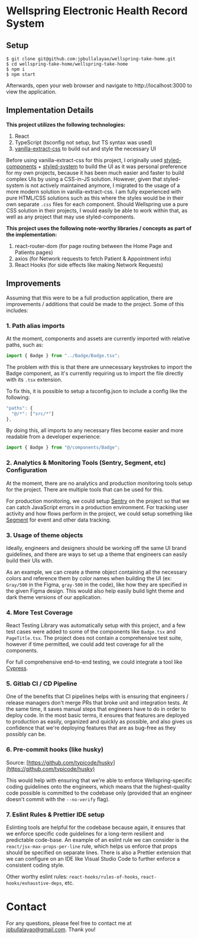 # Wellspring Electronic Health Record System

## Setup

```
$ git clone git@github.com:jpbullalayao/wellspring-take-home.git
$ cd wellspring-take-home/wellspring-take-home
$ npm i
$ npm start
```

Afterwards, open your web browser and navigate to http://localhost:3000 to view the application.

## Implementation Details

**This project utilizes the following technologies:**

1. React
2. TypeScript (tsconfig not setup, but TS syntax was used)
3. [vanilla-extract-css](https://vanilla-extract.style/) to build out and style the necessary UI

Before using vanilla-extract-css for this project, I originally used [styled-components](https://styled-components.com) + [styled-system](https://github.com/styled-system/styled-system) to build the UI as it was personal preference for my own projects, because it has been much easier and faster to build complex UIs by using a CSS-in-JS solution. However, given that styled-system is not actively maintained anymore, I migrated to the usage of a more modern solution in vanilla-extract-css. I am fully experienced with pure HTML/CSS solutions such as this where the styles would be in their own separate `.css` files for each component. Should Wellspring use a pure CSS solution in their projects, I would easily be able to work within that, as well as any project that may use styled-components.

**This project uses the following note-worthy libraries / concepts as part of the implementation:**

1. react-router-dom (for page routing between the Home Page and Patients pages)
2. axios (for Network requests to fetch Patient & Appointment info)
3. React Hooks (for side effects like making Network Requests)

## Improvements

Assuming that this were to be a full production application, there are improvements / additions that could be made to the project. Some of this includes:

### 1. Path alias imports

At the moment, components and assets are currently imported with relative paths, such as:

```jsx
import { Badge } from "../Badge/Badge.tsx";
```

The problem with this is that there are unnecessary keystrokes to import the Badge component, as it's currently requiring us to import the file directly with its `.tsx` extension.

To fix this, it is possible to setup a tsconfig.json to include a config like the following:

```jsx
"paths": {
  "@/*": ["src/*"]
},
```

By doing this, all imports to any necessary files become easier and more readable from a developer experience:

```jsx
import { Badge } from "@/components/Badge";
```

### 2. Analytics & Monitoring Tools (Sentry, Segment, etc) Configuration

At the moment, there are no analytics and production monitoring tools setup for the project. There are multiple tools that can be used for this.

For production monitoring, we could setup [Sentry](https://sentry.io/) on the project so that we can catch JavaScript errors in a production environment. For tracking user activity and how flows perform in the project, we could setup something like [Segment](https://segment.com/) for event and other data tracking.

### 3. Usage of theme objects

Ideally, engineers and designers should be working off the same UI brand guidelines, and there are ways to set up a theme that engineers can easily build their UIs with.

As an example, we can create a theme object containing all the necessary colors and reference them by color names when building the UI (ex: `Gray/500` in the Figma, `gray-500` in the code), like how they are specified in the given Figma design. This would also help easily build light theme and dark theme versions of our application.

### 4. More Test Coverage

React Testing Library was automatically setup with this project, and a few test cases were added to some of the components like `Badge.tsx` and `PageTitle.tsx`. The project does not contain a comprehensive test suite, however if time permitted, we could add test coverage for all the components.

For full comprehensive end-to-end testing, we could integrate a tool like [Cypress](https://www.cypress.io/).

### 5. Gitlab CI / CD Pipeline

One of the benefits that CI pipelines helps with is ensuring that engineers / release managers don't merge PRs that broke unit and integration tests. At the same time, it saves manual steps that engineers have to do in order to deploy code. In the most basic terms, it ensures that features are deployed to production as easily, organized and quickly as possible, and also gives us confidence that we're deploying features that are as bug-free as they possibly can be.

### 6. Pre-commit hooks (like husky)

Source: [https://github.com/typicode/husky](https://github.com/typicode/husky)

This would help with ensuring that we're able to enforce Wellspring-specific coding guidelines onto the engineers, which means that the highest-quality code possible is committed to the codebase only (provided that an engineer doesn't commit with the `--no-verify` flag).

### 7. Eslint Rules & Prettier IDE setup

Eslinting tools are helpful for the codebase because again, it ensures that we enforce specific code guidelines for a long-term resilient and predictable code-base. An example of an eslint rule we can consider is the `react/jsx-max-props-per-line` rule, which helps us enforce that props should be specified on separate lines. There is also a Prettier extension that we can configure on an IDE like Visual Studio Code to further enforce a consistent coding style.

Other worthy eslint rules: `react-hooks/rules-of-hooks`, `react-hooks/exhaustive-deps`, etc.

# Contact

For any questions, please feel free to contact me at jpbullalayao@gmail.com. Thank you!
